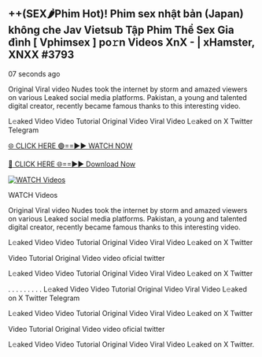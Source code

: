 ## ++(SEX🌶Phim Hot)! Phim sex nhật bản (Japan) không che Jav Vietsub Tập Phim Thể Sex Gia đình [ Vphimsex ] po𝚛n Videos XnX - | xHamster, XNXX #3793

07 seconds ago

Original Viral video Nudes took the internet by storm and amazed viewers on various Leaked social media platforms. Pakistan, a young and talented digital creator, recently became famous thanks to this interesting video.

L𝚎aked Video Video Tutorial Original Video Viral Video L𝚎aked on X Twitter Telegram

[🌐 CLICK HERE 🟢==►► WATCH NOW](https://viral-video-full-free.blogspot.com/)

[🔴 CLICK HERE 🌐==►► Download Now](https://viral-video-full-free.blogspot.com/)

[![WATCH Videos](https://i.imgur.com/dJHk4Zq.gif)](https://viral-video-full-free.blogspot.com/)

WATCH Videos

Original Viral video Nudes took the internet by storm and amazed viewers on various Leaked social media platforms. Pakistan, a young and talented digital creator, recently became famous thanks to this interesting video.

L𝚎aked Video Video Tutorial Original Video Viral Video L𝚎aked on X Twitter

Video Tutorial Original Video video oficial twitter

L𝚎aked Video Video Tutorial Original Video Viral Video L𝚎aked on X Twitter

. . . . . . . . . L𝚎aked Video Video Tutorial Original Video Viral Video L𝚎aked on X Twitter Telegram

L𝚎aked Video Video Tutorial Original Video Viral Video L𝚎aked on X Twitter

Video Tutorial Original Video video oficial twitter

L𝚎aked Video Video Tutorial Original Video Viral Video L𝚎aked on X Twitter.
